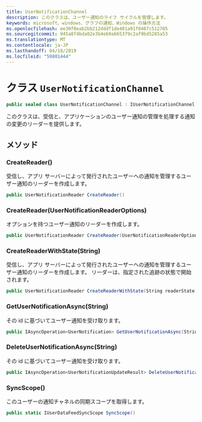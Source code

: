 ```yaml
---
title: UserNotificationChannel
description: このクラスは、ユーザー通知のライフ サイクルを管理します。
keywords: microsoft、windows、グラフの通知、Windows の操作方法
ms.openlocfilehash: ee30f0eab2bb212dddf1de401a91f0487c512705
ms.sourcegitcommit: 945a0f4bda02e3b4eb9a665379c2af9bd5285a53
ms.translationtype: MT
ms.contentlocale: ja-JP
ms.lasthandoff: 04/18/2019
ms.locfileid: "59801444"
---
```

# <a name="class-usernotificationchannel"></a>クラス `UserNotificationChannel`

```C#
public sealed class UserNotificationChannel : IUserNotificationChannel
```

このクラスは、受信と、アプリケーションのユーザー通知の管理を処理する通知の変更のリーダーを提供します。 

## <a name="methods"></a>メソッド

### <a name="createreader"></a>CreateReader() 
受信し、アプリ サーバーによって発行されたユーザーへの通知を管理するユーザー通知のリーダーを作成します。
```C#
public UserNotificationReader CreateReader()
```

### <a name="createreaderusernotificationreaderoptions"></a>CreateReader(UserNotificationReaderOptions) 
オプションを持つユーザー通知のリーダーを作成します。 
```C#
public UserNotificationReader CreateReader(UserNotificationReaderOptions options)
```

### <a name="createreaderwithstatestring"></a>CreateReaderWithState(String) 
受信し、アプリ サーバーによって発行されたユーザーへの通知を管理するユーザー通知のリーダーを作成します。 リーダーは、指定された追跡の状態で開始されます。 
```C#
public UserNotificationReader CreateReaderWithState(String readerState)
```

### <a name="getusernotificationasyncstring"></a>GetUserNotificationAsync(String)
その id に基づいてユーザー通知を受け取ります。 
```C#
public IAsyncOperation<UserNotification> GetUserNotificationAsync(String notificationId)
```

### <a name="deleteusernotificationasyncstring"></a>DeleteUserNotificationAsync(String)
その id に基づいてユーザー通知を受け取ります。 
```C#
public IAsyncOperation<UserNotificationUpdateResult> DeleteUserNotificationAsync(String notificationId)
```

### <a name="syncscope"></a>SyncScope()
このユーザーの通知チャネルの同期スコープを取得します。
```C#
public static IUserDataFeedSyncScope SyncScope()
```